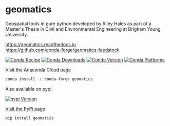 # geomatics

Geospatial tools in pure python developed by Riley Hales as part of a Master's Thesis in Civil and Environmental 
Engineering at Brigham Young University.

https://geomatics.readthedocs.io  
https://github.com/conda-forge/geomatics-feedstock

[![Conda Recipe](https://img.shields.io/badge/recipe-geomatics-green.svg)](https://anaconda.org/conda-forge/geomatics)
[![Conda Downloads](https://img.shields.io/conda/dn/conda-forge/geomatics.svg)](https://anaconda.org/conda-forge/geomatics)
[![Conda Version](https://img.shields.io/conda/vn/conda-forge/geomatics.svg)](https://anaconda.org/conda-forge/geomatics)
[![Conda Platforms](https://img.shields.io/conda/pn/conda-forge/geomatics.svg)](https://anaconda.org/conda-forge/geomatics)

[Visit the Anaconda Cloud page](https://anaconda.org/conda-forge/geomatics)
```bash
conda install -c conda-forge geomatics
```

Also available on pypi

[![pypi Version](https://img.shields.io/pypi/v/geomatics)](https://pypi.org/project/geomatics)

[Visit the PyPi page](https://pypi.org/project/geomatics)

```bash
pip install geomatics
```
